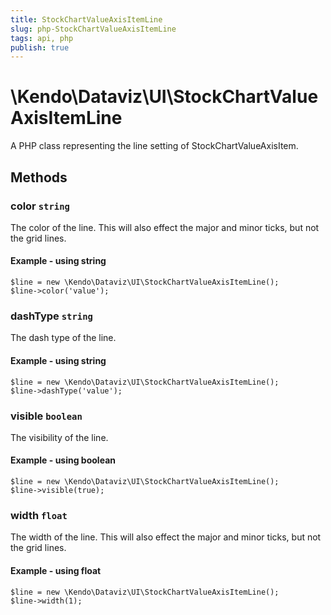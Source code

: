 ```yaml
---
title: StockChartValueAxisItemLine
slug: php-StockChartValueAxisItemLine
tags: api, php
publish: true
---
```


# \Kendo\Dataviz\UI\StockChartValueAxisItemLine

A PHP class representing the line setting of StockChartValueAxisItem.


## Methods

### color `string`

The color of the line. This will also effect the major and minor ticks, but
not the grid lines.


#### Example - using string
    $line = new \Kendo\Dataviz\UI\StockChartValueAxisItemLine();
    $line->color('value');

### dashType `string`

The dash type of the line.


#### Example - using string
    $line = new \Kendo\Dataviz\UI\StockChartValueAxisItemLine();
    $line->dashType('value');

### visible `boolean`

The visibility of the line.


#### Example - using boolean
    $line = new \Kendo\Dataviz\UI\StockChartValueAxisItemLine();
    $line->visible(true);

### width `float`

The width of the line. This will also effect the major and minor ticks, but
not the grid lines.


#### Example - using float
    $line = new \Kendo\Dataviz\UI\StockChartValueAxisItemLine();
    $line->width(1);

